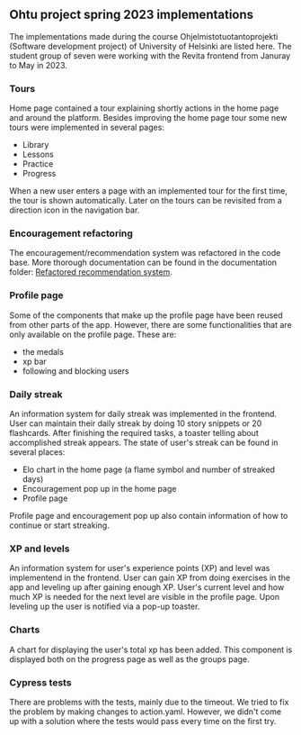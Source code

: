 ## Ohtu project spring 2023 implementations

The implementations made during the course Ohjelmistotuotantoprojekti (Software development project) of University of Helsinki are listed here. 
The student group of seven were working with the Revita frontend from Januray to May in 2023.

### Tours

Home page contained a tour explaining shortly actions in the home page and around the platform. Besides improving the home page tour some new tours were implemented in several pages:
- Library
- Lessons
- Practice
- Progress

When a new user enters a page with an implemented tour for the first time, the tour is shown automatically. 
Later on the tours can be revisited from a direction icon in the navigation bar.

### Encouragement refactoring

The encouragement/recommendation system was refactored in the code base. More thorough documentation can be found in the documentation folder: [Refactored recommendation system](https://github.com/UniversityOfHelsinkiCS/mobvita/blob/master/documentation/NewRecommendationSystem.md).

### Profile page

Some of the components that make up the profile page have been reused from other parts of the app.
However, there are some functionalities that are only available on the profile page.
These are:
 - the medals
 - xp bar
 - following and blocking users

### Daily streak

An information system for daily streak was implemented in the frontend. User can maintain their daily streak by doing 10 story snippets or 20 flashcards. After finishing the required tasks, a toaster telling about accomplished streak appears. The state of user's streak can be found in several places:
- Elo chart in the home page (a flame symbol and number of streaked days)
- Encouragement pop up in the home page
- Profile page

Profile page and encouragement pop up also contain information of how to continue or start streaking.

### XP and levels

An information system for user's experience points (XP) and level was implementend in the frontend. 
User can gain XP from doing exercises in the app and leveling up after gaining enough XP. 
User's current level and how much XP is needed for the next level are visible in the profile page. 
Upon leveling up the user is notified via a pop-up toaster.

### Charts

A chart for displaying the user's total xp has been added. 
This component is displayed both on the progress page as well as the groups page.

### Cypress tests 

There are problems with the tests, mainly due to the timeout. 
We tried to fix the problem by making changes to action.yaml. 
However, we didn't come up with a solution where the tests would pass every time on the first try.
